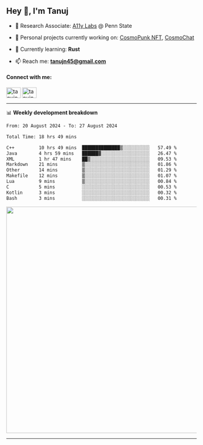 <h2>Hey 👋, I'm Tanuj</h2>

- 🔬 Research Associate: [A11y Labs](https://a11y.ist.psu.edu/) @ Penn State 

- 🔭 Personal projects currently working on: [CosmoPunk NFT](https://github.com/tanujn45/CosmoNFT), [CosmoChat](https://github.com/tanujn45/CosmoChat)

- 🌱 Currently learning: **Rust**

- 📫 Reach me: **tanujn45@gmail.com**

<h4 align="left">Connect with me:</h4>
<p align="left">
<a href="https://twitter.com/tanujn45" target="blank"><img align="center" src="https://raw.githubusercontent.com/rahuldkjain/github-profile-readme-generator/master/src/images/icons/Social/twitter.svg" alt="tanujn45" height="28" width="38" /></a>
<a href="https://linkedin.com/in/tanujn45" target="blank"><img align="center" src="https://raw.githubusercontent.com/rahuldkjain/github-profile-readme-generator/master/src/images/icons/Social/linked-in-alt.svg" alt="tanujn45" height="28" width="38" /></a>
</p>

-------

📊 **Weekly development breakdown**
<!--START_SECTION:waka-->

```txt
From: 20 August 2024 - To: 27 August 2024

Total Time: 18 hrs 49 mins

C++         10 hrs 49 mins  ██████████████▒░░░░░░░░░░   57.49 %
Java        4 hrs 59 mins   ██████▓░░░░░░░░░░░░░░░░░░   26.47 %
XML         1 hr 47 mins    ██▒░░░░░░░░░░░░░░░░░░░░░░   09.53 %
Markdown    21 mins         ▒░░░░░░░░░░░░░░░░░░░░░░░░   01.86 %
Other       14 mins         ▒░░░░░░░░░░░░░░░░░░░░░░░░   01.29 %
Makefile    12 mins         ▒░░░░░░░░░░░░░░░░░░░░░░░░   01.07 %
Lua         9 mins          ▒░░░░░░░░░░░░░░░░░░░░░░░░   00.84 %
C           5 mins          ░░░░░░░░░░░░░░░░░░░░░░░░░   00.53 %
Kotlin      3 mins          ░░░░░░░░░░░░░░░░░░░░░░░░░   00.32 %
Bash        3 mins          ░░░░░░░░░░░░░░░░░░░░░░░░░   00.31 %
```

<!--END_SECTION:waka-->

<img src="https://wakatime.com/share/@018e9abd-1aa4-4aa6-9db7-5ca3b999e810/4650b67a-98aa-46b4-b598-3d8a2451f0df.svg" width="600"/>

-------
